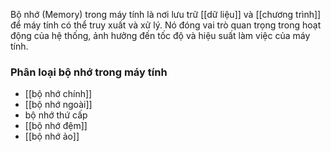 Bộ nhớ (Memory) trong máy tính là nơi lưu trữ [[dữ liệu]] và [[chương trình]] để máy tính có thể truy xuất và xử lý. Nó đóng vai trò quan trọng trong hoạt động của hệ thống, ảnh hưởng đến tốc độ và hiệu suất làm việc của máy tính.
### Phân loại bộ nhớ trong máy tính

- [[bộ nhớ chính]] 
- [[bộ nhớ ngoài]]
- bộ nhớ thứ cấp
- [[bộ nhớ đệm]] 
- [[bộ nhớ ảo]] 